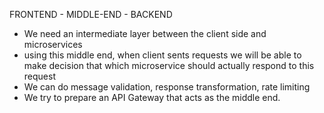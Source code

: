 FRONTEND - MIDDLE-END - BACKEND

- We need an intermediate layer between the client side and microservices
- using this middle end, when client sents requests we will be able to make decision that which microservice should actually respond to this request
- We can do message validation, response transformation, rate limiting
- We try to prepare an API Gateway that acts as the middle end.